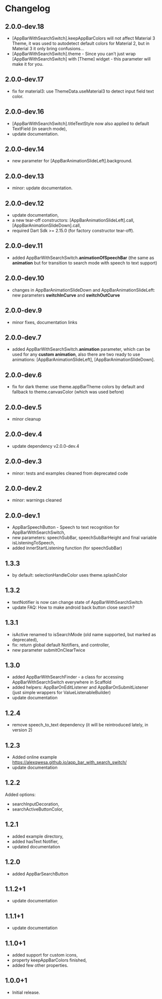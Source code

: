 # Changelog

## 2.0.0-dev.18

* [AppBarWithSearchSwitch].keepAppBarColors will not affect Material 3 Theme,
it was used to autodetect default colors for Material 2, 
but in Material 3 it only bring confusions...
* [AppBarWithSearchSwitch].theme - Since you can't just wrap [AppBarWithSearchSwitch] with [Theme] widget - 
this parameter will make it for you.

## 2.0.0-dev.17

* fix for material3: use ThemeData.useMaterial3 to detect input field text color.

## 2.0.0-dev.16

* [AppBarWithSearchSwitch].titleTextStyle now also applied to default 
TextField (in search mode),
* update documentation.

## 2.0.0-dev.14

* new parameter for [AppBarAnimationSlideLeft].background.

## 2.0.0-dev.13

* minor: update documentation.

## 2.0.0-dev.12

* update documentation,
* a new tear-off constructors: [AppBarAnimationSlideLeft].call, [AppBarAnimationSlideDown].call,
* required Dart Sdk >= 2.15.0 (for factory constructor tear-off).

## 2.0.0-dev.11

* added AppBarWithSearchSwitch.**animationOfSpeechBar** (the same as **animation** but for transition
  to search mode with speech to text support)

## 2.0.0-dev.10

* changes in AppBarAnimationSlideDown and AppBarAnimationSlideLeft: new parameters **switchInCurve** and
  **switchOutCurve**

## 2.0.0-dev.9

* minor fixes, documentation links

## 2.0.0-dev.7

* added AppBarWithSearchSwitch.**animation** parameter, which can be used for any **custom animation**,
  also there are two ready to use animations: [AppBarAnimationSlideLeft], [AppBarAnimationSlideDown].

## 2.0.0-dev.6

* fix for dark theme: use theme.appBarTheme colors by default and fallback to theme.canvasColor (which was used before)

## 2.0.0-dev.5

* minor cleanup

## 2.0.0-dev.4

* update dependency v2.0.0-dev.4

## 2.0.0-dev.3

* minor: tests and examples cleaned from deprecated code

## 2.0.0-dev.2

* minor: warnings cleaned

## 2.0.0-dev.1

* AppBarSpeechButton - Speech to text recognition for AppBarWithSearchSwitch,
* new parameters: speechSubBar, speechSubBarHeight and final variable isListeningToSpeech,
* added innerStartListening function (for speechSubBar)

## 1.3.3

* by default: selectionHandleColor uses theme.splashColor

## 1.3.2

* textNotifier is now can change state of AppBarWithSearchSwitch
* update FAQ: How to make android back button close search?

## 1.3.1

* isActive renamed to isSearchMode (old name supported, but marked as deprecated),
* fix: return global default Notifiers, and controller,
* new parameter submitOnClearTwice

## 1.3.0

* added AppBarWithSearchFinder - a class for accessing AppBarWithSearchSwitch everywhere in Scaffold
* added helpers: AppBarOnEditListener and AppBarOnSubmitListener (just simple wrappers for ValueListenableBuilder)
* update documentation

## 1.2.4

* remove speech_to_text dependency (it will be reintroduced lately, in version 2)

## 1.2.3

* Added online example https://alexqwesa.github.io/app_bar_with_search_switch/
* update documentation

## 1.2.2

Added options:

* searchInputDecoration,
* searchActiveButtonColor,

## 1.2.1

* added example directory,
* added hasText Notifier,
* updated documentation

## 1.2.0

* added AppBarSearchButton

## 1.1.2+1

* update documentation

## 1.1.1+1

* update documentation

## 1.1.0+1

* added support for custom icons,
* property keepAppBarColors finished,
* added few other properties.

## 1.0.0+1

* Initial release.
